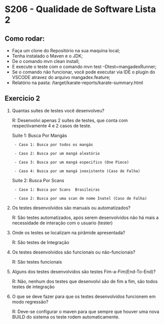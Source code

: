 # S206 - Qualidade de Software Lista 2

## Como rodar:
 - Faça um clone do Repositório na sua maquina local;
 - Tenha instalado o Maven e o JDK;
 - De o comando mvn clean install;
 - E execute o teste com o comando mvn test –Dtest=mangadexRunner;
 - Se o comando não funcionar, você pode executar via IDE o plugin do VSCODE atravez do arquivo mangadex.feature;
 - Relatório na pasta: /target/karate-reports/karate-summary.html

## Exercicio 2
1. Quantas suítes de testes você desenvolveu?

   R: Desenvolvi apenas 2 suítes de testes, que conta com respectivamente 4 e 2 casos de teste.


      Suite 1: Busca Por Mangás


        - Caso 1: Busca por todos os mangás

        - Caso 2: Busca por um mangá aleatório

        - Caso 3: Busca por um mangá especifico (One Piece)

        - Caso 4: Busca por um mangá inexistente (Caso de Falha)

      Suite 2: Busca Por Scans

        - Caso 1: Busca por Scans  Brasileiras

        - Caso 2: Busca por uma scan de nome Inatel (Caso de Falha)
 
2. Os testes desenvolvidos são manuais ou automatizados?
 
   R: São testes automatizados, após serem desenvolvidos não há mais a necessidade de interação com o usuario (tester)
 
3. Onde os testes se localizam na pirâmide apresentada?
 
   R: São testes de Integração
   
4. Os testes desenvolvidos são funcionais ou não-funcionais?
 
   R: São testes funcionais
 
5. Alguns dos testes desenvolvidos são testes Fim-a-Fim(End-To-End)?
 
   R: Não, nenhum dos testes que desenvolvi são de fim a fim, são todos testes de integração
 
6. O que se deve fazer para que os testes desenvolvidos funcionem em modo regressão?
 
   R: Deve-se configurar o maven para que sempre que houver uma nova BUILD do sistema os teste rodem automaticamente.
